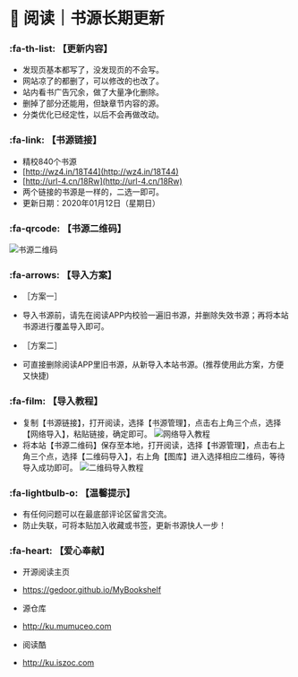 # 📖 阅读｜书源长期更新

###  :fa-th-list: 【更新内容】

- 发现页基本都写了，没发现页的不会写。
- 网站凉了的都删了，可以修改的也改了。
- 站内看书广告冗余，做了大量净化删除。
- 删掉了部分还能用，但缺章节内容的源。
- 分类优化已经定性，以后不会再做改动。

###  :fa-link: 【书源链接】

- 精校840个书源
- [http://wz4.in/18T44](http://wz4.in/18T44)
- [http://url-4.cn/18Rw](http://url-4.cn/18Rw)
- 两个链接的书源是一样的，二选一即可。
- 更新日期：2020年01月12日（星期日）

###  :fa-qrcode: 【书源二维码】

![书源二维码](https://images.gitee.com/uploads/images/2020/0112/161800_f306b3ea_5572791.png "书源二维码.png")

###  :fa-arrows: 【导入方案】

- ［方案一］
- 导入书源前，请先在阅读APP内校验一遍旧书源，并删除失效书源；再将本站书源进行覆盖导入即可。

- ［方案二］
- 可直接删除阅读APP里旧书源，从新导入本站书源。(推荐使用此方案，方便又快捷)


###  :fa-film: 【导入教程】

- 复制【书源链接】，打开阅读，选择【书源管理】，点击右上角三个点，选择【网络导入】，粘贴链接，确定即可。
![网络导入教程](https://images.gitee.com/uploads/images/2020/0116/043317_4866ecb8_5572791.png "网络导入.png")
- 将本站【书源二维码】保存至本地，打开阅读，选择【书源管理】，点击右上角三个点，选择【二维码导入】，右上角【图库】进入选择相应二维码，等待导入成功即可。
![二维码导入教程](https://images.gitee.com/uploads/images/2020/0116/045835_d9f8b4cd_5572791.png "二维码导入.png")

###  :fa-lightbulb-o: 【温馨提示】

- 有任何问题可以在最底部评论区留言交流。
- 防止失联，可将本贴加入收藏或书签，更新书源快人一步！

###  :fa-heart: 【爱心奉献】

- 开源阅读主页
- https://gedoor.github.io/MyBookshelf

- 源仓库
- http://ku.mumuceo.com

- 阅读酷
- http://ku.iszoc.com

